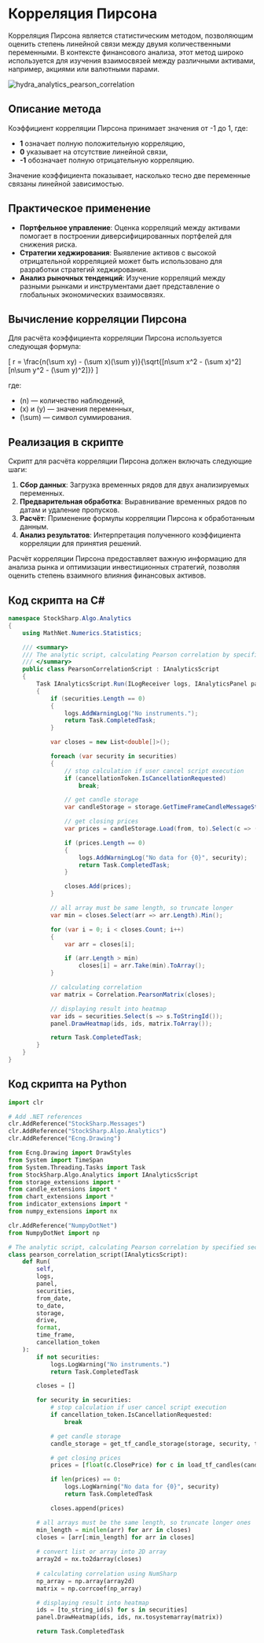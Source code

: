 # Корреляция Пирсона

Корреляция Пирсона является статистическим методом, позволяющим оценить степень линейной связи между двумя количественными переменными. В контексте финансового анализа, этот метод широко используется для изучения взаимосвязей между различными активами, например, акциями или валютными парами.

![hydra_analytics_pearson_correlation](../../../../images/hydra_analytics_pearson_correlation.png)

## Описание метода

Коэффициент корреляции Пирсона принимает значения от -1 до 1, где:

- **1** означает полную положительную корреляцию,
- **0** указывает на отсутствие линейной связи,
- **-1** обозначает полную отрицательную корреляцию.

Значение коэффициента показывает, насколько тесно две переменные связаны линейной зависимостью.

## Практическое применение

- **Портфельное управление**: Оценка корреляций между активами помогает в построении диверсифицированных портфелей для снижения риска.
- **Стратегии хеджирования**: Выявление активов с высокой отрицательной корреляцией может быть использовано для разработки стратегий хеджирования.
- **Анализ рыночных тенденций**: Изучение корреляций между разными рынками и инструментами дает представление о глобальных экономических взаимосвязях.

## Вычисление корреляции Пирсона

Для расчёта коэффициента корреляции Пирсона используется следующая формула:

\[ r = \frac{n(\sum xy) - (\sum x)(\sum y)}{\sqrt{[n\sum x^2 - (\sum x)^2][n\sum y^2 - (\sum y)^2]}} \]

где:
- \(n\) — количество наблюдений,
- \(x\) и \(y\) — значения переменных,
- \(\sum\) — символ суммирования.

## Реализация в скрипте

Скрипт для расчёта корреляции Пирсона должен включать следующие шаги:

1. **Сбор данных**: Загрузка временных рядов для двух анализируемых переменных.
2. **Предварительная обработка**: Выравнивание временных рядов по датам и удаление пропусков.
3. **Расчёт**: Применение формулы корреляции Пирсона к обработанным данным.
4. **Анализ результатов**: Интерпретация полученного коэффициента корреляции для принятия решений.

Расчёт корреляции Пирсона предоставляет важную информацию для анализа рынка и оптимизации инвестиционных стратегий, позволяя оценить степень взаимного влияния финансовых активов.

## Код скрипта на C#

```cs
namespace StockSharp.Algo.Analytics
{
	using MathNet.Numerics.Statistics;

	/// <summary>
	/// The analytic script, calculating Pearson correlation by specified securities.
	/// </summary>
	public class PearsonCorrelationScript : IAnalyticsScript
	{
		Task IAnalyticsScript.Run(ILogReceiver logs, IAnalyticsPanel panel, SecurityId[] securities, DateTime from, DateTime to, IStorageRegistry storage, IMarketDataDrive drive, StorageFormats format, TimeSpan timeFrame, CancellationToken cancellationToken)
		{
			if (securities.Length == 0)
			{
				logs.AddWarningLog("No instruments.");
				return Task.CompletedTask;
			}

			var closes = new List<double[]>();

			foreach (var security in securities)
			{
				// stop calculation if user cancel script execution
				if (cancellationToken.IsCancellationRequested)
					break;

				// get candle storage
				var candleStorage = storage.GetTimeFrameCandleMessageStorage(security, timeFrame, drive, format);

				// get closing prices
				var prices = candleStorage.Load(from, to).Select(c => (double)c.ClosePrice).ToArray();

				if (prices.Length == 0)
				{
					logs.AddWarningLog("No data for {0}", security);
					return Task.CompletedTask;
				}

				closes.Add(prices);
			}

			// all array must be same length, so truncate longer
			var min = closes.Select(arr => arr.Length).Min();

			for (var i = 0; i < closes.Count; i++)
			{
				var arr = closes[i];

				if (arr.Length > min)
					closes[i] = arr.Take(min).ToArray();
			}

			// calculating correlation
			var matrix = Correlation.PearsonMatrix(closes);

			// displaying result into heatmap
			var ids = securities.Select(s => s.ToStringId());
			panel.DrawHeatmap(ids, ids, matrix.ToArray());

			return Task.CompletedTask;
		}
	}
}
```

## Код скрипта на Python

```python
import clr

# Add .NET references
clr.AddReference("StockSharp.Messages")
clr.AddReference("StockSharp.Algo.Analytics")
clr.AddReference("Ecng.Drawing")

from Ecng.Drawing import DrawStyles
from System import TimeSpan
from System.Threading.Tasks import Task
from StockSharp.Algo.Analytics import IAnalyticsScript
from storage_extensions import *
from candle_extensions import *
from chart_extensions import *
from indicator_extensions import *
from numpy_extensions import nx

clr.AddReference("NumpyDotNet")
from NumpyDotNet import np

# The analytic script, calculating Pearson correlation by specified securities.
class pearson_correlation_script(IAnalyticsScript):
	def Run(
		self,
		logs,
		panel,
		securities,
		from_date,
		to_date,
		storage,
		drive,
		format,
		time_frame,
		cancellation_token
	):
		if not securities:
			logs.LogWarning("No instruments.")
			return Task.CompletedTask

		closes = []

		for security in securities:
			# stop calculation if user cancel script execution
			if cancellation_token.IsCancellationRequested:
				break

			# get candle storage
			candle_storage = get_tf_candle_storage(storage, security, time_frame, drive, format)

			# get closing prices
			prices = [float(c.ClosePrice) for c in load_tf_candles(candle_storage, from_date, to_date)]

			if len(prices) == 0:
				logs.LogWarning("No data for {0}", security)
				return Task.CompletedTask

			closes.append(prices)

		# all arrays must be the same length, so truncate longer ones
		min_length = min(len(arr) for arr in closes)
		closes = [arr[:min_length] for arr in closes]
		
		# convert list or array into 2D array
		array2d = nx.to2darray(closes)
		
		# calculating correlation using NumSharp
		np_array = np.array(array2d)
		matrix = np.corrcoef(np_array)

		# displaying result into heatmap
		ids = [to_string_id(s) for s in securities]
		panel.DrawHeatmap(ids, ids, nx.tosystemarray(matrix))

		return Task.CompletedTask
```
